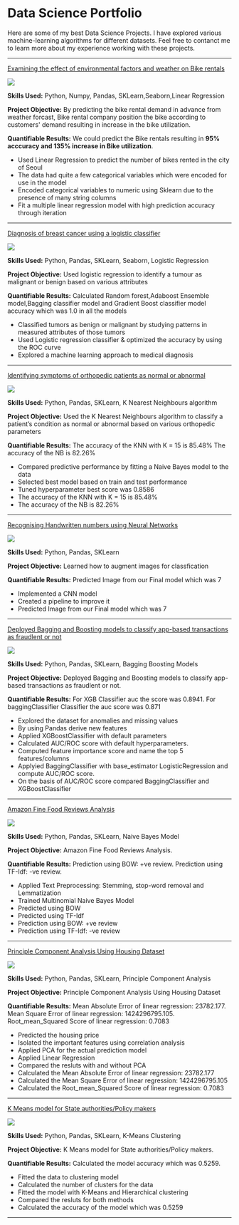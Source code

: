 # Data Science Portfolio

Here are some of my best Data Science Projects. I have explored various machine-learning algorithms for different datasets. Feel free to contanct me to learn more about my experience working with these projects.

***

[Examining the effect of environmental factors and weather on Bike rentals](https://github.com/zamanali23/zaman-ali.github.io/blob/master/linear_reg_project.ipynb)

<img src="images/seoul-bikes.jpeg?raw=true"/>


<b>Skills Used:</b> Python, Numpy, Pandas, SKLearn,Seaborn,Linear Regression

**Project Objective:** By predicting the bike rental demand in advance from weather forcast, Bike rental company position the bike according to customers' demand resulting in increase in the bike utilization.

 **Quantifiable Results:** We could predict the Bike rentals resulting in <b>95% acccuracy and 135% increase in Bike utilization</b>.

- Used Linear Regression to predict the number of bikes rented in the city of Seoul
- The data had quite a few categorical variables which were encoded for use in the model
- Encoded categorical variables to numeric using Sklearn due to the presence of many string columns
- Fit a multiple linear regression model with high prediction accuracy through iteration


***

[Diagnosis of breast cancer using a logistic classifier](https://github.com/zamanali23/zaman-ali.github.io/blob/master/Log_reg_project.ipynb)

<img src="images/breast-cancer.jpeg?raw=true"/>


**Skills Used:** Python, Pandas, SKLearn, Seaborn, Logistic Regression


**Project Objective:** Used logistic regression to identify a tumour as malignant or benign based on various attributes


 **Quantifiable Results:** Calculated Random forest,Adaboost Ensemble model,Bagging classifier model and Gradient Boost classifier model accuracy which was 1.0 in all the models
 
- Classified tumors as benign or malignant by studying patterns in measured attributes of those tumors
- Used Logistic regression classifier & optimized the accuracy by using the ROC curve
- Explored a machine learning approach to medical diagnosis

***

[Identifying symptoms of orthopedic patients as normal or abnormal](https://github.com/zamanali23/K-Means-Clustring-Project/blob/main/K_Means_Project.ipynb)

<img src="images/knee-brace-ortho.png?raw=true"/>


**Skills Used:** Python, Pandas, SKLearn, K Nearest Neighbours algorithm 


**Project Objective:**  Used the K Nearest Neighbours algorithm to classify a patient’s condition as normal or abnormal based on various orthopedic parameters


 **Quantifiable Results:** The accuracy of the KNN with K = 15 is 85.48% The accuracy of the NB is 82.26%
 


- Compared predictive performance by fitting a Naive Bayes model to the data
- Selected best model based on train and test performance
- Tuned hyperparameter best score was 0.8586
- The accuracy of the KNN with K = 15 is 85.48%
- The accuracy of the NB is 82.26%

***

[Recognising Handwritten numbers using Neural Networks](https://github.com/zamanali23/zaman-ali.github.io/blob/master/Handwriting_Recognition_using_CNN_project.ipynb)

<img src="images/Plot-of-a-Subset-of-Images-from-the-MNIST-Dataset-1024x768.png?raw=true"/>


**Skills Used:** Python, Pandas, SKLearn


**Project Objective:** Learned how to augment images for classfication 


 **Quantifiable Results:** Predicted Image from our Final model which was 7

- Implemented a CNN model 
- Created a pipeline to improve it 
- Predicted Image from our Final model which was 7

***

[Deployed Bagging and Boosting models to classify app-based transactions as fraudlent or not](https://github.com/zamanali23/zaman-ali.github.io/blob/master/Bagging_Boosting_Project.ipynb)

<img src="images/click-fraud1.jpg?raw=true"/>


**Skills Used:** Python, Pandas, SKLearn, Bagging Boosting Models


**Project Objective:** Deployed Bagging and Boosting models to classify app-based transactions as fraudlent or not.


 **Quantifiable Results:** For XGB Classifier auc the score was 0.8941. For baggingClassifier Classifier the auc score was 0.871
- Explored the dataset for anomalies and missing values 
- By using Pandas derive new features
- Applied XGBoostClassifier with default parameters
- Calculated AUC/ROC score with default hyperparameters.
- Computed feature importance score and name the top 5 features/columns
- Applyied BaggingClassifier with base_estimator LogisticRegression and compute AUC/ROC score.
- On the basis of AUC/ROC score compared BaggingClassifier and XGBoostClassifier 


***



[Amazon Fine Food Reviews Analysis](https://github.com/zamanali23/zaman-ali.github.io/blob/master/Amazon_Fine_Food_Reviews_Analysis.ipynb)

<img src="images/amazon.png?raw=true"/>


**Skills Used:** Python, Pandas, SKLearn, Naive Bayes Model


**Project Objective:** Amazon Fine Food Reviews Analysis.


 **Quantifiable Results:** Prediction using BOW: +ve review. Prediction using TF-Idf: -ve review.

- Applied Text Preprocessing: Stemming, stop-word removal and Lemmatization
- Trained Multinomial Naive Bayes Model
- Predicted using BOW
- Predicted using TF-Idf
- Prediction using BOW: +ve review
- Prediction using TF-Idf: -ve review

***
[Principle Component Analysis Using Housing Dataset](https://github.com/zamanali23/zaman-ali.github.io/blob/master/pca_project.ipynb)

<img src="images/pca.jpg?raw=true"/>


**Skills Used:** Python, Pandas, SKLearn, Principle Component Analysis


**Project Objective:** Principle Component Analysis Using Housing Dataset

 **Quantifiable Results:**  Mean Absolute Error of linear regression: 23782.177. Mean Square Error of linear regression: 1424296795.105. Root_mean_Squared Score of linear regression: 0.7083

- Predicted the housing price
- Isolated the important features using correlation analysis
- Applied PCA for the actual prediction model
- Applied Linear Regression
- Compared the resluts with and without PCA
- Calculated the Mean Absolute Error of linear regression: 23782.177
- Calculated the Mean Square Error of linear regression: 1424296795.105
- Calculated the Root_mean_Squared Score of linear regression: 0.7083

***

[K Means model for State authorities/Policy makers](https://github.com/zamanali23/zaman-ali.github.io/blob/master/K_Means_Project.ipynb)

<img src="images/kmean.jpg?raw=true"/>


**Skills Used:** Python, Pandas, SKLearn, K-Means Clustering


**Project Objective:** K Means model for State authorities/Policy makers.

 **Quantifiable Results:** Calculated the model accuracy which was 0.5259.

- Fitted the data to clustering model
- Calculated the number of clusters for the data
- Fitted the model with K-Means and Hierarchical clustering
- Compared the resluts for both methods
- Calculated the accuracy of the model which was 0.5259

***
